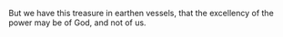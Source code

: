 But we have this treasure in earthen vessels, that the excellency of the power may be of God, and not of us.
